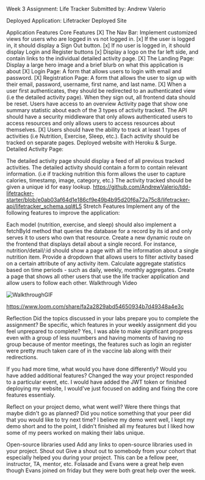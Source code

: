 Week 3 Assignment: Life Tracker
Submitted by: Andrew Valerio

Deployed Application: Lifetracker Deployed Site

Application Features
Core Features
[X] The Nav Bar: Implement customized views for users who are logged in vs not logged in.
    [x] If the user is logged in, it should display a Sign Out button.
    [x] If no user is logged in, it should display Login and Register buttons
    [x] Display a logo on the far left side, and contain links to the individual detailed activity page.
[X] The Landing Page: Display a large hero image and a brief blurb on what this application is about
[X]  Login Page: A form that allows users to login with email and password.
[X]  Registration Page: A form that allows the user to sign up with their email, password, username, first name, and last name.
[X]  When a user first authenticates, they should be redirected to an authenticated view (i.e the detailed activity page). When they sign out, all frontend data should         be reset.
 Users have access to an overview Activity page that show one summary statistic about each of the 3 types of activity tracked.
 The API should have a security middleware that only allows authenticated users to access resources and only allows users to access resources about themselves.
[X]  Users should have the ability to track at least 1 types of activities (i.e Nutrition, Exercise, Sleep, etc.). Each activity should be tracked on separate pages.
 Deployed website with Heroku & Surge.
Detailed Activity Page:

 The detailed activity page should display a feed of all previous tracked activities.
 The detailed activity should contain a form to contain relevant information. (i.e if tracking nutrition this form allows the user to capture calories, timestamp, image, category, etc.)
 The activity tracked should be given a unique id for easy lookup. 
https://github.com/AndrewValerio/tdd-lifetracker-starter/blob/e0ab03af64d1e186cf9e49b4b95d20f6a72a75c8/lifetracker-api/lifetracker_schema.sql#L5
Stretch Features
Implement any of the following features to improve the application:

 Each model (nutrition, exercise, and sleep) should also implement a fetchById method that queries the database for a record by its id and only serves it to users who own that resource. Create a new dynamic route on the frontend that displays detail about a single record. For instance, nutrition/detail/:id should show a page with all the information about a single nutrition item.
 Provide a dropdown that allows users to filter activity based on a certain attribute of any activity item.
 Calculate aggregate statistics based on time periods - such as daily, weekly, monthly aggregates.
 Create a page that shows all other users that use the life tracker application and allow users to follow each other.
Walkthrough Video

![WalkthroughGIF](http://g.recordit.co/d1uV6QBYx6.gif)

https://www.loom.com/share/fa2a2829abd54650934b7d49348a4e3c


Reflection
Did the topics discussed in your labs prepare you to complete the assignment? Be specific, which features in your weekly assignment did you feel unprepared to complete?
Yes, I was able to make significant progress even with a group of less nuumbers and having moments of having no group because of mentor meetings, the features such as login an register were pretty much taken care of in the vaccine lab along with their redirections.

If you had more time, what would you have done differently? Would you have added additional features? Changed the way your project responded to a particular event, etc.
I would have added the JWT token or finished deploying my website, I would've just focused on adding and fixing the core features essentialy.

Reflect on your project demo, what went well? Were there things that maybe didn't go as planned? Did you notice something that your peer did that you would like to try next time?
I believe my demo went well, I kept my demo short and to the point, I didn't finished all my features but I liked how some of my peers worked on making their labs unique.

Open-source libraries used
Add any links to open-source libraries used in your project.
Shout out
Give a shout out to somebody from your cohort that especially helped you during your project. This can be a fellow peer, instructor, TA, mentor, etc.
Folasade and Evans were a great help even though Evans joined on friday but they were both great help over the week.
